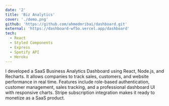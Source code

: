 ```yaml
---
date: '2'
title: 'Biz Analytics'
cover: './demo.png'
github: 'https://github.com/ahmedmribai/dashboard.git'
external: 'https://dashboard-wf5o.vercel.app/dashboard'
tech:
  - React
  - Styled Components
  - Express
  - Spotify API
  - Heroku
---
```


I developed a SaaS Business Analytics Dashboard using React, Node.js, and Recharts. It allows companies to track sales, customers, and website performance in real time. Features include role-based authentication, customer management, sales tracking, and a professional dashboard UI with responsive charts. Stripe subscription integration makes it ready to monetize as a SaaS product.
